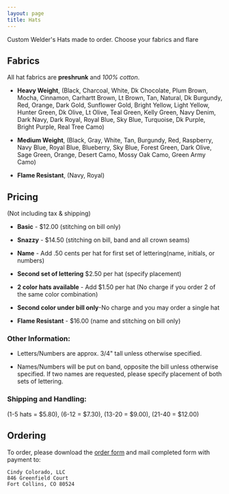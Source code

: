 ```yaml
---
layout: page
title: Hats
---
```


Custom Welder's Hats made to order.  Choose your fabrics and flare

## Fabrics

All hat fabrics are **preshrunk** and *100% cotton*.

* **Heavy Weight**, (Black, Charcoal, White, Dk Chocolate, Plum Brown, Mocha, Cinnamon, Carhartt Brown, Lt Brown, Tan, Natural, Dk Burgundy, Red, Orange, Dark Gold, Sunflower Gold, Bright Yellow, Light Yellow, Hunter Green, Dk Olive, Lt Olive, Teal Green, Kelly Green, Navy Denim, Dark Navy, Dark Royal, Royal Blue, Sky Blue, Turquoise, Dk Purple, Bright Purple, Real Tree Camo)

* **Medium Weight**, (Black, Gray, White, Tan,
Burgundy, Red, Raspberry, Navy Blue, Royal Blue, Blueberry, Sky Blue, Forest Green, Dark Olive, Sage Green, Orange, Desert Camo, Mossy Oak Camo, Green Army Camo)

* **Flame Resistant**, (Navy, Royal)

## Pricing

(Not including tax & shipping)

* **Basic** - $12.00 (stitching on bill only)

* **Snazzy** - $14.50 (stitching on bill, band and all crown seams)

* **Name** - Add .50 cents per hat for first set of lettering(name, initials, or numbers)

* **Second set of lettering** $2.50 per hat (specify placement)

* **2 color hats available** - Add $1.50 per hat (No charge if you order 2 of the same color combination)

* **Second color under bill only**-No charge and you may order a single hat

* **Flame Resistant** - $16.00 (name and stitching on bill only)

### Other Information:

* Letters/Numbers are approx. 3/4" tall unless otherwise specified.

* Names/Numbers will be put on band, opposite the bill unless otherwise
  specified.  If two names are requested, please specify placement of both sets
  of lettering.

### Shipping and Handling:

(1-5 hats = $5.80), (6-12 = $7.30), (13-20 = $9.00), (21-40 = $12.00)

## Ordering

To order, please download the [order form](/hats/orderform.pdf) and mail completed form with payment to:

    Cindy Colorado, LLC
    846 Greenfield Court
    Fort Collins, CO 80524


